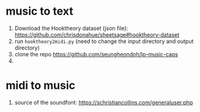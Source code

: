 # music to text
1. Download the Hooktheory dataset (json file): https://github.com/chrisdonahue/sheetsage#hooktheory-dataset
2. run `hooktheory2midi.py` (need to change the input directory and output directory)
3. clone the repo https://github.com/seungheondoh/lp-music-caps
4. 


# midi to music
1. source of the soundfont: https://schristiancollins.com/generaluser.php
